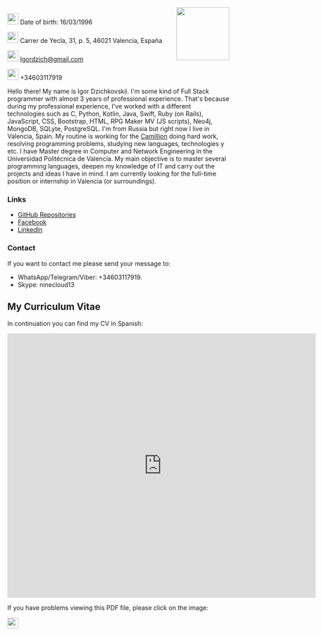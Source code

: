 <img src="https://ibb.co/jhdjgnC" width="120" height="auto" align="right">

<img src="https://www.svgrepo.com/show/7045/birthday-cake.svg" width="25" height="25"> Date of birth: 16/03/1996

<img src="https://www.svgrepo.com/show/90329/direction.svg" width="25" height="25"> Carrer de Yecla, 31, p. 5, 46021 Valencia, España

<img src="https://www.svgrepo.com/show/17588/mail.svg" width="25" height="25"> [Igordzich@gmail.com](mailto:igordzich@gmail.com) 

<img src="https://www.svgrepo.com/show/309853/phone.svg" width="25" height="25"> +34603117919


Hello there! My name is Igor Dzichkovskii. I'm some kind of Full Stack programmer with almost 3 years of professional experience. That's because during my professional experience, I've worked with a different technologies such as C, Python, Kotlin, Java, Swift, Ruby (on Rails), JavaScript, CSS, Bootstrap, HTML, RPG Maker MV (JS scripts), Neo4j, MongoDB, SQLyte, PostgreSQL. I'm from Russia but right now I live in Valencia, Spain. My routine is working for the [Camillion](https://camillion.app) doing hard work, resolving programming problems, studying new languages, technologies y etc. I have Master degree in Computer and Network Engineering in the Universidad Politécnica de Valencia. My main objective is to master several programming languages, deepen my knowledge of IT and carry out the projects and ideas I have in mind. I am currently looking for the full-time position or internship in Valencia (or surroundings).


### Links

- [GitHub Repositories](https://github.com/CloudNine13?tab=repositories "Here is my repositories page")
- [Facebook](https://www.facebook.com/profile.php?id=100005125450880 "Here is my FB page")
- [LinkedIn](https://www.linkedin.com/in/igordzichkovskii/ "Here is my LinkedIn page")

### Contact

If you want to contact me please send your message to:
- WhatsApp/Telegram/Viber: +34603117919. 
- Skype: ninecloud13


## My Curriculum Vitae

In continuation you can find my CV in Spanish:

<embed src="https://cloudnine13.github.io/IgorCV.pdf" width="700px" height="600px" />

If you have problems viewing this PDF file, please click on the image:

<a href="https://cloudnine13.github.io/IgorCV.pdf"><img src="https://www.svgrepo.com/show/3323/file.svg" width="25" height="25"></a>
